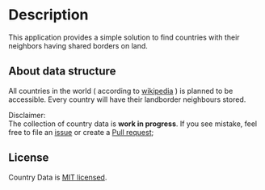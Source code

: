 # Description

This application provides a simple solution to find countries with their neighbors having shared borders on land.

## About data structure

All countries in the world ( according to [wikipedia](https://en.wikipedia.org/wiki/List_of_ISO_3166_country_codes) ) is planned to be accessible.
Every country will have their landborder neighbours stored.

Disclaimer:  
The collection of country data is **work in progress**. If you see mistake, feel free to file an [issue](https://github.com/dannystyleart/country-data/issues) or create a [Pull request](https://github.com/dannystyleart/country-data/pulls);

## License

Country Data is [MIT licensed](LICENSE.md).
